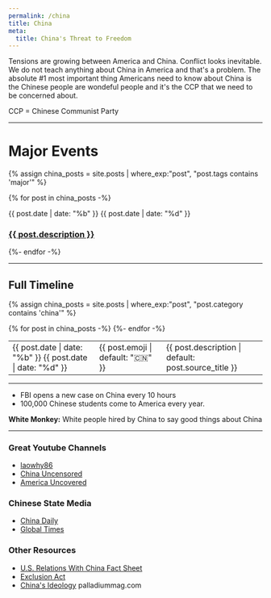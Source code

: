 ```yaml
---
permalink: /china
title: China
meta:
  title: China's Threat to Freedom
---
```


Tensions are growing between America and China. Conflict looks inevitable. We do not teach anything about China in America and that's a problem. The absolute #1 most important thing Americans need to know about China is the Chinese people are wondeful people and it's the CCP that we need to be concerned about.

CCP = Chinese Communist Party


---

# Major Events


{% assign china_posts = site.posts | where_exp:"post", "post.tags contains 'major'"  %}

{% for post in china_posts -%}
<div class="major-timeline">
<p class="date">{{ post.date | date: "%b" }} {{ post.date | date: "%d" }}</p>
  
  <!-- <h3 class="title">{{ post.description  }}</h3> -->
  <h3 class="title"><a href="{{ post.url }}">{{ post.description  }}</a></h3>
  <!-- <h3 class="summary">{{ post.summary  }}</h3> -->
  <!-- <p class="read-more"><a href="{{ post.source_url | default: post.url }}">Read More</a></p> -->
  </div>
  
{%- endfor -%}

---

## Full Timeline

{% assign china_posts = site.posts | where_exp:"post", "post.category contains 'china'"  %}

<table class="timeline">
  {% for post in china_posts -%}
  <tr>
    <td class="date">{{ post.date | date: "%b" }} {{ post.date | date: "%d" }}</td>
    <td class="emoji">{{ post.emoji  | default: "🇨🇳" }}</td>
    <!-- <td class="source"><a href="#">{{ post.source  }}</a></td> -->
    <td class="description">{{ post.description | default: post.source_title  }}</td>
  </tr>
  <tr class="spacer"></tr>
  {%- endfor -%}
</table>


---

- FBI opens a new case on China every 10 hours
- 100,000 Chinese students come to America every year.


**White Monkey:** White people hired by China to say good things about China 

---

### Great Youtube Channels

- [laowhy86](https://www.youtube.com/c/laowhy86)
- [China Uncensored](https://www.youtube.com/user/NTDChinaUncensored)
- [America Uncovered](https://www.youtube.com/channel/UC_7vFlErTHxVD-IFNB-BFCg)

### Chinese State Media

- [China Daily](http://global.chinadaily.com.cn)
- [Global Times](https://twitter.com/globaltimesnews)




### Other Resources

- [U.S. Relations With China Fact Sheet](https://www.state.gov/u-s-relations-with-china/)
- [Exclusion Act](https://history.state.gov/milestones/1866-1898/chinese-immigration)
- [China's Ideology](https://palladiummag.com/2019/05/31/xi-jinping-in-translation-chinas-guiding-ideology/) palladiummag.com